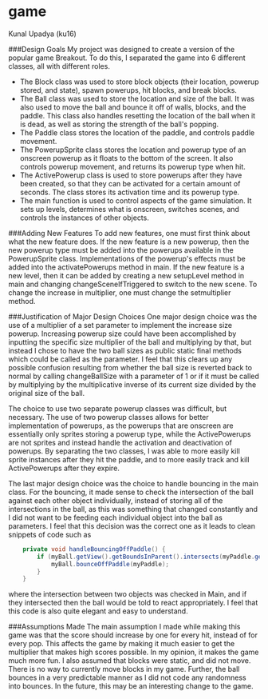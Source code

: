 game
===
Kunal Upadya (ku16)

###Design Goals
My project was designed to create a version of the popular game Breakout. To do this, I separated the game into 6 different classes, all with different roles. 

* The Block class was used to store block objects (their location, powerup stored, and state), spawn powerups, hit blocks, and break blocks. 
* The Ball class was used to store the location and size of the ball. It was also used to move the ball and bounce it off of walls, blocks, and the paddle. This class also handles resetting the location of 
the ball when it is dead, as well as storing the strength of the ball's popping.
* The Paddle class stores the location of the paddle, and controls paddle movement.
* The PowerupSprite class stores the location and powerup type of an onscreen powerup as it floats to the bottom of the screen. It also controls powerup movement, and returns its powerup type when hit.
* The ActivePowerup class is used to store powerups after they have been created, so that they can be activated for a certain amount of seconds. The class stores its activation time and its powerup type.
* The main function is used to control aspects of the game simulation. It sets up levels, determines what is onscreen, switches scenes, and controls the instances of other objects.

###Adding New Features
To add new features, one must first think about what the new feature does. If the new feature is a new powerup, then the new powerup type must be added into the powerups available in the PowerupSprite class. Implementations of the powerup's effects must be added into the activatePowerups method in main. If the new feature is a new level, then it can be added by creating a new setupLevel method in main and changing changeSceneIfTriggered to switch to the new scene. To change the increase in multiplier, one must change the setmultiplier method.

###Justification of Major Design Choices
One major design choice was the use of a multiplier of a set parameter to implement the increase size powerup. Increasing powerup size could have been accomplished by inputting the specific size multiplier of the ball and multiplying by that, but instead I chose to have the two ball sizes as public static final methods which could be called as the parameter. I feel that this clears up any possible confusion resulting from whether the ball size is reverted back to normal by calling changeBallSize with a parameter of 1 or if it must be called by multiplying by the multiplicative inverse of its current size divided by the original size of the ball.

The choice to use two separate powerup classes was difficult, but necessary. The use of two powerup classes allows for better implementation of powerups, as the powerups that are onscreen are essentially only sprites storing a powerup type, while the ActivePowerups are not sprites and instead handle the activation and deactivation of powerups. By separating the two classes, I was able to more easily kill sprite instances after they hit the paddle, and to more easily track and kill ActivePowerups after they expire.

The last major design choice was the choice to handle bouncing in the main class. For the bouncing, it made sense to check the intersection of the ball against each other object individually, instead of storing all of the intersections in the ball, as this was something that changed constantly and I did not want to be feeding each individual object into the ball as parameters. I feel that this decision was the correct one as it leads to clean snippets of code such as 
```java
    private void handleBouncingOffPaddle() {
        if (myBall.getView().getBoundsInParent().intersects(myPaddle.getView().getBoundsInParent())) {
            myBall.bounceOffPaddle(myPaddle);
        }
    }
```
where the intersection between two objects was checked in Main, and if they intersected then the ball would be told to react appropriately. I feel that this code is also quite elegant and easy to understand.

###Assumptions Made
The main assumption I made while making this game was that the score should increase by one for every hit, instead of for every pop. This affects the game by making it much easier to get the multiplier that makes high scores possible. In my opinion, it makes the game much more fun. I also assumed that blocks were static, and did not move. There is no way to currently move blocks in my game. Further, the ball bounces in a very predictable manner as I did not code any randomness into bounces. In the future, this may be an interesting change to the game. 